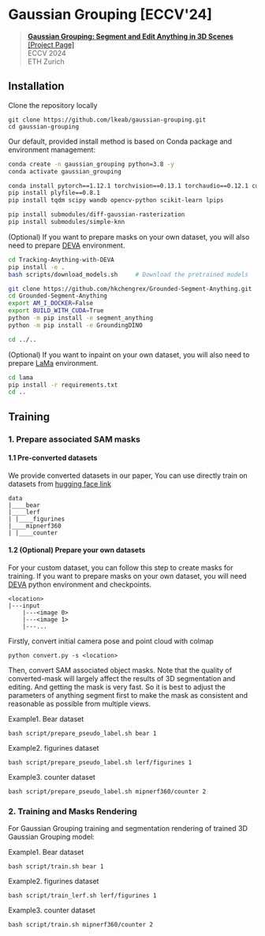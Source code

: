 # Gaussian Grouping [ECCV'24]

> [**Gaussian Grouping: Segment and Edit Anything in 3D Scenes**](https://arxiv.org/abs/2312.00732)           
> [[Project Page]](https://ymq2017.github.io/gaussian-grouping)           
> ECCV 2024  
> ETH Zurich

## Installation

Clone the repository locally
```
git clone https://github.com/lkeab/gaussian-grouping.git
cd gaussian-grouping
```

Our default, provided install method is based on Conda package and environment management:
```bash
conda create -n gaussian_grouping python=3.8 -y
conda activate gaussian_grouping 

conda install pytorch==1.12.1 torchvision==0.13.1 torchaudio==0.12.1 cudatoolkit=11.3 -c pytorch
pip install plyfile==0.8.1
pip install tqdm scipy wandb opencv-python scikit-learn lpips

pip install submodules/diff-gaussian-rasterization
pip install submodules/simple-knn
```

(Optional) If you want to prepare masks on your own dataset, you will also need to prepare [DEVA](https://github.com/hkchengrex/Tracking-Anything-with-DEVA) environment.

```bash
cd Tracking-Anything-with-DEVA
pip install -e .
bash scripts/download_models.sh     # Download the pretrained models

git clone https://github.com/hkchengrex/Grounded-Segment-Anything.git
cd Grounded-Segment-Anything
export AM_I_DOCKER=False
export BUILD_WITH_CUDA=True
python -m pip install -e segment_anything
python -m pip install -e GroundingDINO

cd ../..
```

(Optional) If you want to inpaint on your own dataset, you will also need to prepare [LaMa](https://github.com/advimman/lama) environment.

```bash
cd lama
pip install -r requirements.txt
cd ..
```

## Training

### 1. Prepare associated SAM masks

#### 1.1 Pre-converted datasets
We provide converted datasets in our paper, You can use directly train on datasets from [hugging face link](https://huggingface.co/mqye/Gaussian-Grouping/tree/main)

```
data
|____bear
|____lerf
| |____figurines
|____mipnerf360
| |____counter
```


#### 1.2 (Optional) Prepare your own datasets
For your custom dataset, you can follow this step to create masks for training. If you want to prepare masks on your own dataset, you will need [DEVA](../Tracking-Anything-with-DEVA/README.md) python environment and checkpoints.


```
<location>
|---input
    |---<image 0>
    |---<image 1>
    |---...
```
Firstly, convert initial camera pose and point cloud with colmap
```
python convert.py -s <location>
```

Then, convert SAM associated object masks. Note that the quality of converted-mask will largely affect the results of 3D segmentation and editing. And getting the mask is very fast. So it is best to adjust the parameters of anything segment first to make the mask as consistent and reasonable as possible from multiple views.

Example1. Bear dataset
```
bash script/prepare_pseudo_label.sh bear 1
```

Example2. figurines dataset
```
bash script/prepare_pseudo_label.sh lerf/figurines 1
```

Example3. counter dataset
```
bash script/prepare_pseudo_label.sh mipnerf360/counter 2
```

### 2. Training and Masks Rendering

For Gaussian Grouping training and segmentation rendering of trained 3D Gaussian Grouping model:

Example1. Bear dataset
```
bash script/train.sh bear 1
```

Example2. figurines dataset
```
bash script/train_lerf.sh lerf/figurines 1
```

Example3. counter dataset
```
bash script/train.sh mipnerf360/counter 2
```

